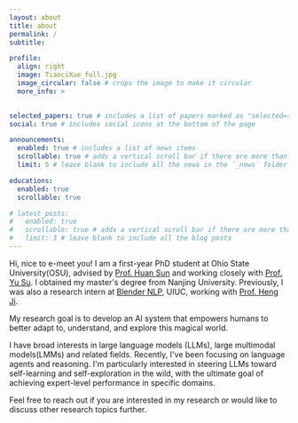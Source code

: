 ```yaml
---
layout: about
title: about
permalink: /
subtitle: 

profile:
  align: right
  image: TianciXue_full.jpg
  image_circular: false # crops the image to make it circular
  more_info: >
  

selected_papers: true # includes a list of papers marked as "selected={true}"
social: true # includes social icons at the bottom of the page

announcements:
  enabled: true # includes a list of news items
  scrollable: true # adds a vertical scroll bar if there are more than 3 news items
  limit: 5 # leave blank to include all the news in the `_news` folder

educations:
  enabled: true
  scrollable: true

# latest_posts:
#   enabled: true
#   scrollable: true # adds a vertical scroll bar if there are more than 3 new posts items
#   limit: 3 # leave blank to include all the blog posts
---
```


Hi, nice to e-meet you! I am a first-year PhD student at Ohio State University(OSU), advised by [Prof. Huan Sun](https://u.osu.edu/ihudas/people/) and working closely with [Prof. Yu Su](https://ysu1989.github.io/). I obtained my master's degree from Nanjing University. Previously, I was also a research intern at [Blender NLP](https://blender.cs.illinois.edu/), UIUC, working with [Prof. Heng Ji](https://scholar.google.com/citations?user=z7GCqT4AAAAJ&hl=en).

My research goal is to develop an AI system that empowers humans to better adapt to, understand, and explore this magical world. 

I have broad interests in large language models (LLMs), large multimodal models(LMMs) and related fields.
Recently, I've been focusing on language agents and reasoning. I'm particularly interested in steering LLMs toward self-learning and self-exploration in the wild, with the ultimate goal of achieving expert-level performance in specific domains.

Feel free to reach out if you are interested in my research or would like to discuss other research topics further.